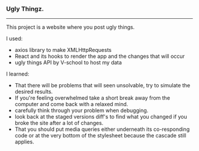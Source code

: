 ### Ugly Thingz.
<hr>

This project is a website where you post ugly things. 

I used:
- axios library to make XMLHttpRequests
- React and its hooks to render the app and the changes that will occur
- ugly things API by V-school to host my data

I learned:
- That there will be problems that will seen unsolvable, try to simulate the desired results.
- If you're feeling overwhelmed take a short break away from the computer and come back with a relaxed mind.
- carefully think through your problem when debugging.
- look back at the staged versions diff's to find what you changed if you broke the site after a lot of changes.
- That you should put media queries either underneath its co-responding code or at the very bottom of the stylesheet because the cascade still applies.
